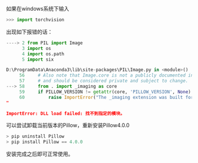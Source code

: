 如果在windows系统下输入
```python
>>> import torchvision
```
出现如下报错的话：
```python
----> 2 from PIL import Image
      3 import os
      4 import os.path
      5 import six

D:\ProgramData\Anaconda3\lib\site-packages\PIL\Image.py in <module>()
     56     # Also note that Image.core is not a publicly documented interface,
     57     # and should be considered private and subject to change.
---> 58     from . import _imaging as core
     59     if PILLOW_VERSION != getattr(core, 'PILLOW_VERSION', None):
     60         raise ImportError("The _imaging extension was built for another
"

ImportError: DLL load failed: 找不到指定的模块。
```
可以尝试卸载当前版本的Pillow，重新安装Pillow4.0.0

```python
> pip uninstall Pillow
> pip install Pillow == 4.0.0
```

安装完成之后即可正常使用。